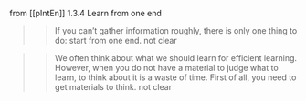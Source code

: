 
from [[pIntEn]]
1.3.4 Learn from one end
> >If you can’t gather information roughly, there is only one thing to do: start from one end.
> not clear

> >We often think about what we should learn for efficient learning. However, when you do not have a material to judge what to learn, to think about it is a waste of time. First of all, you need to get materials to think.
> not clear
